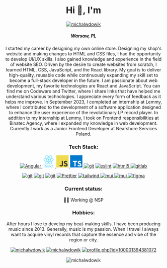 <h1 align="center">Hi 👋, I'm </h1> 
<p align="center"> <a href="https://codewars.com/users/michalwdowik" target="blank"><img src="https://www.codewars.com/users/michalwdowik/badges/large" alt="michalwdowik" /></a> </p>
<h5 align="center"><i>Warsaw, PL</i></h5>

<p align="center"> 
I started my career by designing my own online store. Designing my shop's website and making changes to HTML and CSS files, I had the opportunity to develop UI/UX skills. I also gained knowledge and experience in the field of website SEO. Driven by the desire to create websites from scratch, I learned HTML, CSS, JavaScript, and the React library. My goal is to deliver high-quality, reusable code while continuously expanding my skill set to become a full-stack developer in the future. I am passionate about web development, my favorite technologies are React and JavaScript. You can find me on Codewars and Twitter, where I share links that have helped me understand various technologies. I appreciate every form of feedback as it helps me improve. In September 2023, I completed an internship at Lemmy, where I contributed to the development of a software application designed to enhance the user experience of the revolutionary LP record player. In addition to my internship at Lemmy, I took on Frontend responsibilities at Binatec Agency, where I expanded my knowledge in web development. Currently I work as a Junior Frontend Developer at Nearshore Services Poland.
</p>

<h3 align="center">Tech Stack:</h3>

<p align="center"> 
  <a href="https://www.w3schools.com/css/" target="_blank" rel="noreferrer"> <img src="https://upload.wikimedia.org/wikipedia/commons/c/cf/Angular_full_color_logo.svg" alt="Angular" width="40" height="40"/> </a> 
  <a href="https://reactjs.org/" target="_blank" rel="noreferrer"> <img src="https://raw.githubusercontent.com/devicons/devicon/master/icons/react/react-original-wordmark.svg" alt="react" width="40" height="40"/> </a>
  <a href="https://developer.mozilla.org/en-US/docs/Web/JavaScript" target="_blank" rel="noreferrer"> <img src="https://raw.githubusercontent.com/devicons/devicon/master/icons/javascript/javascript-original.svg" alt="javascript" width="40" height="40"/> </a>
  <a href="https://www.typescriptlang.org/" target="_blank" rel="noreferrer"> <img src="https://raw.githubusercontent.com/devicons/devicon/master/icons/typescript/typescript-original.svg" alt="typescript" width="40" height="40"/> </a>
<a href="https://git-scm.com/" target="_blank" rel="noreferrer"> <img src="https://www.vectorlogo.zone/logos/git-scm/git-scm-icon.svg" alt="git" width="40" height="40"/></a>
  <a href="https://git-scm.com/" target="_blank" rel="noreferrer"> <img src="https://upload.wikimedia.org/wikipedia/commons/thumb/e/e3/ESLint_logo.svg/546px-ESLint_logo.svg.png" alt="eslint" width="40" height="40"/></a>
  <a href="https://www.w3.org/html/" target="_blank" rel="noreferrer"> <img src="https://cdn.worldvectorlogo.com/logos/postman.svg" alt="html5" width="40" height="40"/> </a>
  <a href="https://www.w3.org/html/" target="_blank" rel="noreferrer"> <img src="https://static-00.iconduck.com/assets.00/gitlab-icon-2048x1885-1o0cwkbx.png" alt="gitlab" width="40" height="40"/> </a>
</p>

<p align="center">
<a href="https://seeklogo.com/images/R/react-query-logo-1340EA4CE9-seeklogo.com.png" target="_blank" rel="noreferrer"> <img src="https://seeklogo.com/images/R/react-query-logo-1340EA4CE9-seeklogo.com.png" alt="git" width="40" height="40"/></a>
<a href="https://logowik.com/content/uploads/images/jira3124.jpg" target="_blank" rel="noreferrer"> <img src="https://seeklogo.com/images/J/jira-logo-FD39F795A7-seeklogo.com.png" alt="git" width="40" height="40"/></a>
<a href="https://cdn-images-1.medium.com/max/480/1*p1TndLk3UsGPBsM7qHPZIw.png" target="_blank" rel="noreferrer"> <img src="https://cdn-images-1.medium.com/max/480/1*p1TndLk3UsGPBsM7qHPZIw.png" alt="git" width="40" height="40"/></a>
<a href="https://git-scm.com/" target="_blank" rel="noreferrer"> <img src="https://brandslogos.com/wp-content/uploads/images/large/prettier-logo.png" alt="Prettier" width="40" height="40"/></a>
<a href="https://tailwindcss.com/" target="_blank" rel="noreferrer"> <img src="https://www.vectorlogo.zone/logos/tailwindcss/tailwindcss-icon.svg" alt="tailwind" width="40" height="40"/> </a> 
<a href="https://mui.com/" target="_blank" rel="noreferrer"> <img src="https://mui.com/static/logo.png" alt="mui" width="40" height="40"/> </a>
<a href="https://mui.com/" target="_blank" rel="noreferrer"> <img src="https://i.ibb.co/DzqxbsP/cy-removebg-preview.png" alt="mui" width="40" height="40"/> </a>
<a href="https://git-scm.com/" target="_blank" rel="noreferrer"> <img src="https://i.ibb.co/BytVS0W/Projekt-bez-nazwy-2-removebg-preview.png" alt="figma" width="40" height="40"/></a>
</p>


<h3 align="center">Current status:</h3>

<p align="center">👨‍💻 Working @ NSP</p>


<h3 align="center">Hobbies:</h3>
<p align="center">
After hours I love to develop my beat-making skills. I have been producing music since 2013. Generally, music is my passion. When I travel I always want to acquire vinyl records that capture the essence and vibe of the region or city.
</p>

</p>
<p align="center">
<a href="https://twitter.com/michalwdowik" target="blank"><img align="center" src="https://raw.githubusercontent.com/rahuldkjain/github-profile-readme-generator/master/src/images/icons/Social/twitter.svg" alt="michalwdowik" height="30" width="40" /></a>
<a href="https://linkedin.com/in/michalwdowik" target="blank"><img align="center" src="https://raw.githubusercontent.com/rahuldkjain/github-profile-readme-generator/master/src/images/icons/Social/linked-in-alt.svg" alt="michalwdowik" height="30" width="40" /></a>
<a href="https://fb.com/profile.php?id=100001394381072" target="blank"><img align="center" src="https://raw.githubusercontent.com/rahuldkjain/github-profile-readme-generator/master/src/images/icons/Social/facebook.svg" alt="profile.php?id=100001394381072" height="30" width="40" /></a>
</p>

<p align="center"><img align="center" src="https://github-readme-stats-sigma-five.vercel.app/api/top-langs?username=michalwdowik&show_icons=true&theme=dark&title_color=ffffff&text_color=ffffff&hide_border=true&locale=en&layout=compact" alt="michalwdowik" /></p>
